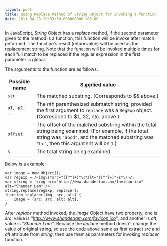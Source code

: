```yaml
---
layout: post
title: Using Replace Method of String Object for Invoking a function
date: 2011-04-23 20:33:50.000000000 +08:00
---
```

In JavaScript, *String* Object has a *replace* method, if the second parameter given to the method is a function, this function will be invoke after match peformed. The function's result (return value) will be used as the replacement string.  Note that the function will be invoked multiple times for each full match to be replaced if the regular expression in the first parameter is global.

The arguments to the function are as follows:

<table> 
    <tr>
        <th>Possible name</th>
        <th>Supplied value</th>
    </tr> 
    <tr>
        <td><code>str</code></td>
        <td>The matched substring. (Corresponds to $&amp; above.)</td>
    </tr>
    <tr>
        <td><code>p1, p2, ...</code></td>
        <td>The <em>n</em>th parenthesized submatch string, provided the first argument to <code>replace</code> was a <code>RegExp</code> object. (Correspond to $1, $2, etc. above.)</td>
    </tr>
    <tr>
        <td><code>offset</code></td>
        <td>The offset of the matched substring within the total string being examined. (For example, if the total string was <code>&quot;abcd&quot;</code>, and the matched substring was <code>&quot;bc&quot;</code>, then this argument will be <code>1</code>.)</td>
    </tr>
    <tr>
        <td><code>s</code></td>
        <td>The total string being examined.</td>
    </tr>
</table>

Below is a example:

    var image = new Object();
    var regExp = /<img\s*src="([^"]+)"\s*alt="([^"]+)"\s*\/>/;
    var string = '<img src="http://www.shanderlam.com/favicon.ico" alt="Shander Lam" />';
    string.replace(regExp, replacer);
    function replacer(img, src, alt) {
        image = {src: src, alt: alt};
    }

After *replace* method invoked, the <var>image</var> Object have two property, one is *src*, value is *"http://www.shanderlam.com/favicon.ico"*, and another is *alt*, value is *"Shander Lam"*. Because the *replace* method doesn't change the value of original string, so use the code above same as first extract *src* and *alt* attribute from <var>string</var>, then use them as parameters for invoking *replacer* function.

